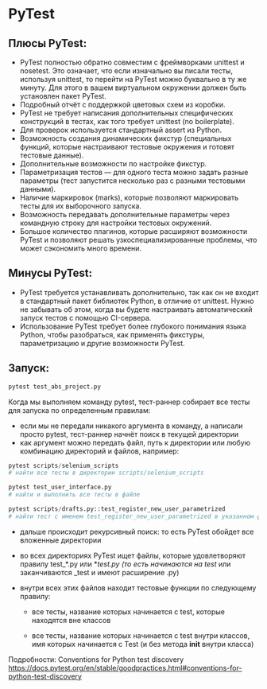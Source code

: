 # PyTest

## Плюсы PyTest:

- PyTest полностью обратно совместим с фреймворками unittest и nosetest. Это означает, что если изначально вы писали тесты, используя unittest, то перейти на PyTest можно буквально в ту же минуту. Для этого в вашем виртуальном окружении должен быть установлен пакет PyTest.
- Подробный отчёт с поддержкой цветовых схем из коробки.
- PyTest не требует написания дополнительных специфических конструкций в тестах, как того требует unittest (no boilerplate).
- Для проверок используется стандартный assert из Python.
- Возможность создания динамических фикстур (специальных функций, которые настраивают тестовые окружения и готовят тестовые данные).
- Дополнительные возможности по настройке фикстур.
- Параметризация тестов — для одного теста можно задать разные параметры (тест запустится несколько раз с разными тестовыми данными).
- Наличие маркировок (marks), которые позволяют маркировать тесты для их выборочного запуска.
- Возможность передавать дополнительные параметры через командную строку для настройки тестовых окружений.
- Большое количество плагинов, которые расширяют возможности PyTest и позволяют решать узкоспециализированные проблемы, что может сэкономить много времени.

## Минусы PyTest:

- PyTest требуется устанавливать дополнительно, так как он не входит в стандартный пакет библиотек Python, в отличие от unittest. Нужно не забывать об этом, когда вы будете настраивать автоматический запуск тестов с помощью CI-сервера.
- Использование PyTest требует более глубокого понимания языка Python, чтобы разобраться, как применять фикстуры, параметризацию и другие возможности PyTest.

## Запуск:
```python
pytest test_abs_project.py
```

Когда мы выполняем команду pytest, тест-раннер собирает все тесты для запуска по определенным правилам:
- если мы не передали никакого аргумента в команду, а написали просто pytest, тест-раннер начнёт поиск в текущей директории
- как аргумент можно передать файл, путь к директории или любую комбинацию директорий и файлов, например: 
```python
pytest scripts/selenium_scripts
# найти все тесты в директории scripts/selenium_scripts

pytest test_user_interface.py
# найти и выполнить все тесты в файле 

pytest scripts/drafts.py::test_register_new_user_parametrized
# найти тест с именем test_register_new_user_parametrized в указанном файле в указанной директории и выполнить
```
- дальше происходит рекурсивный поиск: то есть PyTest обойдет все вложенные директории
- во всех директориях PyTest ищет файлы, которые удовлетворяют правилу  test_*.py или *_test.py (то есть начинаются на test_ или заканчиваются _test и имеют расширение .py)

- внутри всех этих файлов находит тестовые функции по следующему правилу:

    - все тесты, название которых начинается с test, которые находятся вне классов

    - все тесты, название которых начинается с test внутри классов, имя которых начинается с Test (и без метода __init__ внутри класса)

Подробности: Conventions for Python test discovery https://docs.pytest.org/en/stable/goodpractices.html#conventions-for-python-test-discovery